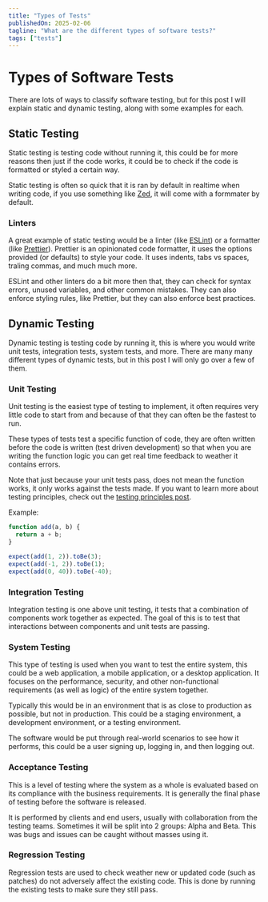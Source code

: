 ```yaml
---
title: "Types of Tests"
publishedOn: 2025-02-06
tagline: "What are the different types of software tests?"
tags: ["tests"]
---
```


# Types of Software Tests

There are lots of ways to classify software testing, but for this post I will
explain static and dynamic testing, along with some examples for each.

## Static Testing

Static testing is testing code without running it, this could be for more
reasons then just if the code works, it could be to check if the code is
formatted or styled a certain way.

Static testing is often so quick that it is ran by default in realtime when
writing code, if you use something like [Zed](https://zed.dev), it will come
with a formmater by default.

### Linters

A great example of static testing would be a linter (like
[ESLint](https://eslint.org)) or a formatter (like
[Prettier](https://prettier.io)). Prettier is an opinionated code formatter, it
uses the options provided (or defaults) to style your code. It uses indents,
tabs vs spaces, traling commas, and much much more.

ESLint and other linters do a bit more then that, they can check for syntax
errors, unused variables, and other common mistakes. They can also enforce
styling rules, like Prettier, but they can also enforce best practices.

## Dynamic Testing

Dynamic testing is testing code by running it, this is where you would write
unit tests, integration tests, system tests, and more. There are many many
different types of dynamic tests, but in this post I will only go over a few of
them.

### Unit Testing

Unit testing is the easiest type of testing to implement, it often requires very
little code to start from and because of that they can often be the fastest to
run.

These types of tests test a specific function of code, they are often written
before the code is written (test driven development) so that when you are
writing the function logic you can get real time feedback to weather it contains
errors.

Note that just because your unit tests pass, does not mean the function works,
it only works against the tests made. If you want to learn more about testing
principles, check out the [testing principles post](/blog/7-principles-of-testing).

Example:

```javascript
function add(a, b) {
  return a + b;
}

expect(add(1, 2)).toBe(3);
expect(add(-1, 2)).toBe(1);
expect(add(0, 40)).toBe(-40);
```

### Integration Testing

Integration testing is one above unit testing, it tests that a combination of
components work together as expected. The goal of this is to test that
interactions between components and unit tests are passing.

### System Testing

This type of testing is used when you want to test the entire system, this could
be a web application, a mobile application, or a desktop application. It focuses
on the performance, security, and other non-functional requirements (as well as
logic) of the entire system together.

Typically this would be in an environment that is as close to production as
possible, but not in production. This could be a staging environment, a
development environment, or a testing environment.

The software would be put through real-world scenarios to see how it performs,
this could be a user signing up, logging in, and then logging out.

### Acceptance Testing

This is a level of testing where the system as a whole is evaluated based on its
compliance with the business requirements. It is generally the final phase of
testing before the software is released.

It is performed by clients and end users, usually with collaboration from the
testing teams. Sometimes it will be split into 2 groups: Alpha and Beta. This
was bugs and issues can be caught without masses using it.

### Regression Testing

Regression tests are used to check weather new or updated code (such as patches)
do not adversely affect the existing code. This is done by running the existing
tests to make sure they still pass.
